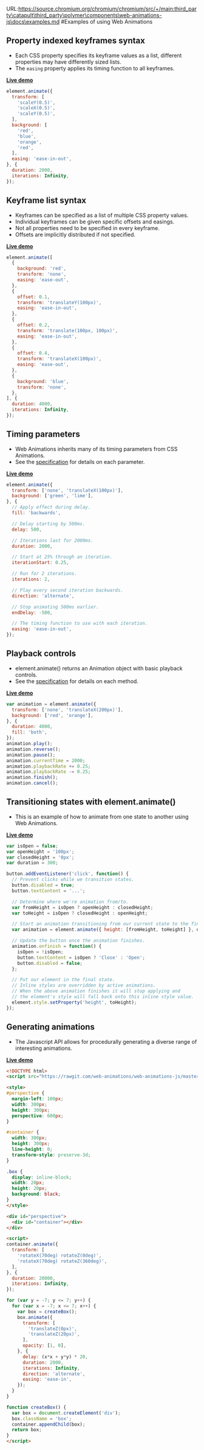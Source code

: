 URL:https://source.chromium.org/chromium/chromium/src/+/main:third_party\catapult\third_party\polymer\components\web-animations-js\docs\examples.md
#Examples of using Web Animations

Property indexed keyframes syntax
---------------------------------
- Each CSS property specifies its keyframe values as a list, different properties may have differently sized lists.
- The `easing` property applies its timing function to all keyframes.

[**Live demo**](http://jsbin.com/qiyeriruru/edit?js,output)
```javascript
element.animate({
  transform: [
    'scaleY(0.5)',
    'scaleX(0.5)',
    'scaleY(0.5)',
  ],
  background: [
    'red',
    'blue',
    'orange',
    'red',
  ],
  easing: 'ease-in-out',
}, {
  duration: 2000,
  iterations: Infinity,
});
```

Keyframe list syntax
--------------------
- Keyframes can be specified as a list of multiple CSS property values.
- Individual keyframes can be given specific offsets and easings.
- Not all properties need to be specified in every keyframe.
- Offsets are implicitly distributed if not specified.

[**Live demo**](http://jsbin.com/yajatoyere/edit?js,output)
```javascript
element.animate([
  {
    background: 'red',
    transform: 'none',
    easing: 'ease-out',
  },
  {
    offset: 0.1,
    transform: 'translateY(100px)',
    easing: 'ease-in-out',
  },
  {
    offset: 0.2,
    transform: 'translate(100px, 100px)',
    easing: 'ease-in-out',
  },
  {
    offset: 0.4,
    transform: 'translateX(100px)',
    easing: 'ease-out',
  },
  {
    background: 'blue',
    transform: 'none',
  },
], {
  duration: 4000,
  iterations: Infinity,
});
```

Timing parameters
-----------------
- Web Animations inherits many of its timing parameters from CSS Animations.
- See the [specification](http://w3c.github.io/web-animations/#animationeffecttimingreadonly) for details on each parameter.

[**Live demo**](http://jsbin.com/dabehipiyo/edit?js,output)
```javascript
element.animate({
  transform: ['none', 'translateX(100px)'],
  background: ['green', 'lime'],
}, {
  // Apply effect during delay.
  fill: 'backwards',

  // Delay starting by 500ms.
  delay: 500,

  // Iterations last for 2000ms.
  duration: 2000,

  // Start at 25% through an iteration.
  iterationStart: 0.25,

  // Run for 2 iterations.
  iterations: 2,

  // Play every second iteration backwards.
  direction: 'alternate',

  // Stop animating 500ms earlier.
  endDelay: -500,

  // The timing function to use with each iteration.
  easing: 'ease-in-out',
});
```

Playback controls
-----------------
- element.animate() returns an Animation object with basic playback controls.
- See the [specification](http://w3c.github.io/web-animations/#the-animation-interface) for details on each method.

[**Live demo**](http://jsbin.com/kutaqoxejo/edit?js,output)
```javascript
var animation = element.animate({
  transform: ['none', 'translateX(200px)'],
  background: ['red', 'orange'],
}, {
  duration: 4000,
  fill: 'both',
});
animation.play();
animation.reverse();
animation.pause();
animation.currentTime = 2000;
animation.playbackRate += 0.25;
animation.playbackRate -= 0.25;
animation.finish();
animation.cancel();
```

Transitioning states with element.animate()
-------------------------------------------
- This is an example of how to animate from one state to another using Web Animations.

[**Live demo**](http://jsbin.com/musufiwule/edit?js,output)
```javascript
var isOpen = false;
var openHeight = '100px';
var closedHeight = '0px';
var duration = 300;

button.addEventListener('click', function() {
  // Prevent clicks while we transition states.
  button.disabled = true;
  button.textContent = '...';

  // Determine where we're animation from/to.
  var fromHeight = isOpen ? openHeight : closedHeight;
  var toHeight = isOpen ? closedHeight : openHeight;

  // Start an animation transitioning from our current state to the final state.
  var animation = element.animate({ height: [fromHeight, toHeight] }, duration);

  // Update the button once the animation finishes.
  animation.onfinish = function() {
    isOpen = !isOpen;
    button.textContent = isOpen ? 'Close' : 'Open';
    button.disabled = false;
  };

  // Put our element in the final state.
  // Inline styles are overridden by active animations.
  // When the above animation finishes it will stop applying and
  // the element's style will fall back onto this inline style value.
  element.style.setProperty('height', toHeight);
});
```

Generating animations
---------------------
- The Javascript API allows for procedurally generating a diverse range of interesting animations.

[**Live demo**](http://jsbin.com/xolacasiyu/edit?js,output)
```html
<!DOCTYPE html>
<script src="https://rawgit.com/web-animations/web-animations-js/master/web-animations.min.js"></script>

<style>
#perspective {
  margin-left: 100px;
  width: 300px;
  height: 300px;
  perspective: 600px;
}

#container {
  width: 300px;
  height: 300px;
  line-height: 0;
  transform-style: preserve-3d;
}

.box {
  display: inline-block;
  width: 20px;
  height: 20px;
  background: black;
}
</style>

<div id="perspective">
  <div id="container"></div>
</div>

<script>
container.animate({
  transform: [
    'rotateX(70deg) rotateZ(0deg)',
    'rotateX(70deg) rotateZ(360deg)',
  ],
}, {
  duration: 20000,
  iterations: Infinity,
});

for (var y = -7; y <= 7; y++) {
  for (var x = -7; x <= 7; x++) {
    var box = createBox();
    box.animate({
      transform: [
        'translateZ(0px)',
        'translateZ(20px)',
      ],
      opacity: [1, 0],
    }, {
      delay: (x*x + y*y) * 20,
      duration: 2000,
      iterations: Infinity,
      direction: 'alternate',
      easing: 'ease-in',
    });
  }
}

function createBox() {
  var box = document.createElement('div');
  box.className = 'box';
  container.appendChild(box);
  return box;
}
</script>
```
